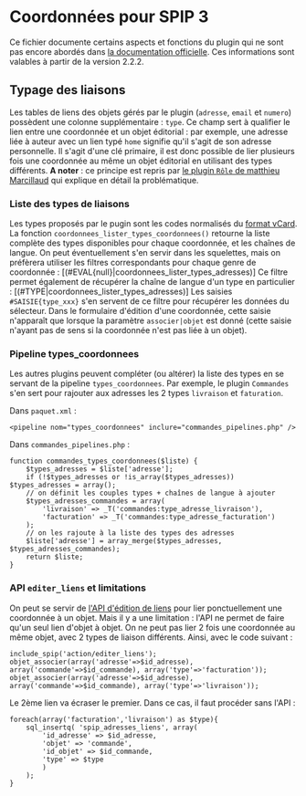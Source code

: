
# Coordonnées pour SPIP 3
Ce fichier documente certains aspects et fonctions du plugin qui ne sont pas encore abordés dans [la documentation officielle](https://contrib.spip.net/Plugin-Coordonnees).
Ces informations sont valables à partir de la version 2.2.2.


## Typage des liaisons

Les tables de liens des objets gérés par le plugin (`adresse`, `email` et `numero`) possèdent une colonne supplémentaire : `type`.
Ce champ sert à qualifier le lien entre une coordonnée et un objet éditorial : par exemple, une adresse liée à auteur avec un lien typé `home` signifie qu'il s'agit de son adresse personnelle.
Il s'agit d'une clé primaire, il est donc possible de lier plusieurs fois une coordonnée au même un objet éditorial en utilisant des types différents.
**A noter** : ce principe est repris par [le plugin `Rôle` de matthieu Marcillaud](https://contrib.spip.net/Des-roles-sur-des-liens) qui explique en détail la problématique.


### Liste des types de liaisons

Les types proposés par le pugin sont les codes normalisés du [format vCard](https://fr.wikipedia.org/wiki/VCard).
La fonction `coordonnees_lister_types_coordonnees()` retourne la liste complète des types disponibles pour chaque coordonnée, et les chaînes de langue.
On peut éventuellement s'en servir dans les squelettes, mais on préfèrera utiliser les filtres correspondants pour chaque genre de coordonnée :
    [(#EVAL{null}|coordonnees_lister_types_adresses)]
Ce filtre permet également de récupérer la chaîne de langue d'un type en particulier :
    [(#TYPE|coordonnees_lister_types_adresses)]
Les saisies `#SAISIE{type_xxx}` s'en servent de ce filtre pour récupérer les données du sélecteur.
Dans le formulaire d'édition d'une coordonnée, cette saisie n'apparaît que lorsque la paramètre `associer|objet` est donné (cette saisie n'ayant pas de sens si la coordonnée n'est pas liée à un objet).


### Pipeline types_coordonnees

Les autres plugins peuvent compléter (ou altérer) la liste des types en se servant de la pipeline `types_coordonnees`.
Par exemple, le plugin `Commandes` s'en sert pour rajouter aux adresses les 2 types `livraison` et `faturation`.

Dans `paquet.xml` :

    <pipeline nom="types_coordonnees" inclure="commandes_pipelines.php" />

Dans `commandes_pipelines.php` :

    function commandes_types_coordonnees($liste) {
        $types_adresses = $liste['adresse'];
        if (!$types_adresses or !is_array($types_adresses)) $types_adresses = array();
        // on définit les couples types + chaînes de langue à ajouter
        $types_adresses_commandes = array(
            'livraison' => _T('commandes:type_adresse_livraison'),
            'facturation' => _T('commandes:type_adresse_facturation')
        );
        // on les rajoute à la liste des types des adresses
        $liste['adresse'] = array_merge($types_adresses, $types_adresses_commandes);
        return $liste;
    }

### API `editer_liens` et limitations

On peut se servir de [l'API d'édition de liens](http://www.spip.net/fr_article5477.html) pour lier ponctuellement une coordonnée à un objet.
Mais il y a une limitation : l'API ne permet de faire qu'un seul lien d'objet à objet. On ne peut pas lier 2 fois une coordonnée au même objet, avec 2 types de liaison différents.
Ainsi, avec le code suivant :

    include_spip('action/editer_liens');
    objet_associer(array('adresse'=>$id_adresse), array('commande'=>$id_commande), array('type'=>'facturation'));
    objet_associer(array('adresse'=>$id_adresse), array('commande'=>$id_commande), array('type'=>'livraison'));

Le 2ème lien va écraser le premier.
Dans ce cas, il faut procéder sans l'API :

    foreach(array('facturation','livraison') as $type){
        sql_insertq( 'spip_adresses_liens', array(
            'id_adresse' => $id_adresse,
            'objet' => 'commande',
            'id_objet' => $id_commande,
            'type' => $type
            )
        );
    }
